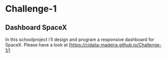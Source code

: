 # Challenge-1
 
## Dashboard SpaceX

In this schoolproject i'll design and program a responsive dashboard for SpaceX.
Please have a look at [https://cidalia-madeira.github.io/Challenge-1/]
